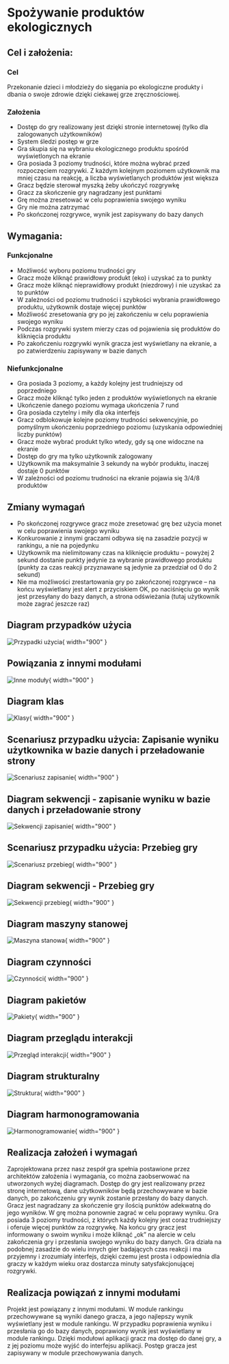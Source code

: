 # Spożywanie produktów ekologicznych
## Cel i założenia:
### Cel
Przekonanie dzieci i młodzieży do sięgania po ekologiczne produkty i dbania o swoje zdrowie dzięki ciekawej grze zręcznościowej.
### Założenia
- Dostęp do gry realizowany jest dzięki stronie internetowej (tylko dla zalogowanych użytkowników)
- System śledzi postęp w grze
- Gra skupia się na wybraniu ekologicznego produktu spośród wyświetlonych na ekranie
- Gra posiada 3 poziomy trudności, które można wybrać przed rozpoczęciem rozgrywki. Z każdym kolejnym poziomem użytkownik ma mniej czasu na reakcję, a liczba wyświetlanych produktów jest większa
- Gracz będzie sterował myszką żeby ukończyć rozgrywkę
- Gracz za skończenie gry nagradzany jest punktami
- Grę można zresetować w celu poprawienia swojego wyniku
- Gry nie można zatrzymać
- Po skończonej rozgrywce, wynik jest zapisywany do bazy danych
## Wymagania:
### Funkcjonalne
- Możliwość wyboru poziomu trudności gry
- Gracz może kliknąć prawidłowy produkt (eko) i uzyskać za to punkty
- Gracz może kliknąć nieprawidłowy produkt (niezdrowy) i nie uzyskać za to punktów
- W zależności od poziomu trudności i szybkości wybrania prawidłowego produktu, użytkownik dostaje więcej punktów
- Możliwość zresetowania gry po jej zakończeniu w celu poprawienia swojego wyniku
- Podczas rozgrywki system mierzy czas od pojawienia się produktów do kliknięcia produktu
- Po zakończeniu rozgrywki wynik gracza jest wyświetlany na ekranie, a po zatwierdzeniu zapisywany w bazie danych
### Niefunkcjonalne
- Gra posiada 3 poziomy, a każdy kolejny jest trudniejszy od poprzedniego
- Gracz może kliknąć tylko jeden z produktów wyświetlonych na ekranie
- Ukończenie danego poziomu wymaga ukończenia 7 rund
- Gra posiada czytelny i miły dla oka interfejs
- Gracz odblokowuje kolejne poziomy trudności sekwencyjnie, po pomyślnym ukończeniu poprzedniego poziomu (uzyskania odpowiedniej liczby punktów)
- Gracz może wybrać produkt tylko wtedy, gdy są one widoczne na ekranie
- Dostęp do gry ma tylko użytkownik zalogowany
- Użytkownik ma maksymalnie 3 sekundy na wybór produktu, inaczej dostaje 0 punktów
- W zależności od poziomu trudności na ekranie pojawia się 3/4/8 produktów
## Zmiany wymagań
- Po skończonej rozgrywce gracz może zresetować grę bez użycia monet w celu poprawienia swojego wyniku
- Konkurowanie z innymi graczami odbywa się na zasadzie pozycji w rankingu, a nie na pojedynku
- Użytkownik ma nielimitowany czas na kliknięcie produktu – powyżej 2 sekund dostanie punkty jedynie za wybranie prawidłowego produktu (punkty za czas reakcji przyznawane są jedynie za przedział od 0 do 2 sekund)
- Nie ma możliwości zrestartowania gry po zakończonej rozgrywce – na końcu wyświetlany jest alert z przyciskiem OK, po naciśnięciu go wynik jest przesyłany do bazy danych, a strona odświeżania (tutaj użytkownik może zagrać jeszcze raz)
## Diagram przypadków użycia
![Przypadki użycia](https://i.imgur.com/tDMGozW.png){ width="900" }
## Powiązania z innymi modułami
![Inne moduły](https://i.imgur.com/PVHiei7.png){ width="900" }
## Diagram klas
![Klasy](https://i.imgur.com/t08EDCB.png){ width="900" }
## Scenariusz przypadku użycia: Zapisanie wyniku użytkownika w bazie danych i przeładowanie strony
![Scenariusz zapisanie](https://i.imgur.com/ZjI0JCI.png){ width="900" }
## Diagram sekwencji - zapisanie wyniku w bazie danych i przeładowanie strony
![Sekwencji zapisanie](https://i.imgur.com/YPCrUOO.png){ width="900" }
## Scenariusz przypadku użycia: Przebieg gry
![Scenariusz przebieg](https://i.imgur.com/MQb0JuS.png){ width="900" }
## Diagram sekwencji - Przebieg gry
![Sekwencji przebieg](https://i.imgur.com/x87qtUv.png){ width="900" }
## Diagram maszyny stanowej
![Maszyna stanowa](https://i.imgur.com/HGWsLhx.png){ width="900" }
## Diagram czynności
![Czynności](https://i.imgur.com/hQ6Jkxo.png){ width="900" }
## Diagram pakietów
![Pakiety](https://i.imgur.com/Qlh0qn4.png){ width="900" }
## Diagram przeglądu interakcji
![Przegląd interakcji](https://i.imgur.com/AJ85Cgn.png){ width="900" }
## Diagram strukturalny
![Struktura](https://i.imgur.com/MByKxvZ.png){ width="900" }
## Diagram harmonogramowania
![Harmonogramowanie](https://i.imgur.com/rTrGb8P.png){ width="900" }
## Realizacja założeń i wymagań
Zaprojektowana przez nasz zespół gra spełnia postawione przez architektów założenia i wymagania, co można zaobserwować na utworzonych wyżej diagramach. Dostęp do gry jest realizowany przez stronę internetową, dane użytkowników będą przechowywane w bazie danych, po zakończeniu gry wynik zostanie przesłany do bazy danych. Gracz jest nagradzany za skończenie gry ilością punktów adekwatną do jego wyników. W grę można ponownie zagrać w celu poprawy wyniku. Gra posiada 3 poziomy trudności, z których każdy kolejny jest coraz trudniejszy i oferuje więcej punktów za rozgrywkę. Na końcu gry gracz jest informowany o swoim wyniku i może kliknąć „ok” na alercie w celu zakończenia gry i przesłania swojego wyniku do bazy danych. Gra działa na podobnej zasadzie do wielu innych gier badających czas reakcji i ma przyjemny i zrozumiały interfejs, dzięki czemu jest prosta i odpowiednia dla graczy w każdym wieku oraz dostarcza minuty satysfakcjonującej rozgrywki. 
## Realizacja powiązań z innymi modułami
Projekt jest powiązany z innymi modułami. W module rankingu przechowywane są wyniki danego gracza, a jego najlepszy wynik wyświetlany jest w module rankingu. W przypadku poprawienia wyniku i przesłania go do bazy danych, poprawiony wynik jest wyświetlany w module rankingu. Dzięki modułowi aplikacji gracz ma dostęp do danej gry, a z jej poziomu może wyjść do interfejsu aplikacji. Postęp gracza jest zapisywany w module przechowywania danych.